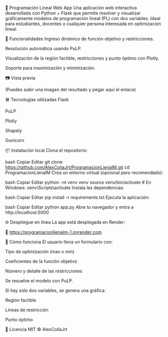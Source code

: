 🧮 Programación Lineal Web App
Una aplicación web interactiva desarrollada con Python + Flask que permite resolver y visualizar gráficamente modelos de programación lineal (PL) con dos variables. Ideal para estudiantes, docentes o cualquier persona interesada en optimización lineal.

🚀 Funcionalidades
Ingreso dinámico de función objetivo y restricciones.

Resolución automática usando PuLP.

Visualización de la región factible, restricciones y punto óptimo con Plotly.

Soporte para maximización y minimización.

📷 Vista previa

(Puedes subir una imagen del resultado y pegar aquí el enlace)

🛠 Tecnologías utilizadas
Flask

PuLP

Plotly

Shapely

Gunicorn

📦 Instalación local
Clona el repositorio:

bash
Copiar
Editar
git clone https://github.com/AlexCoilaJrt/ProgramacionLienalM.git
cd ProgramacionLienalM
Crea un entorno virtual (opcional pero recomendado):

bash
Copiar
Editar
python -m venv venv
source venv/bin/activate  # En Windows: venv\Scripts\activate
Instala las dependencias:

bash
Copiar
Editar
pip install -r requirements.txt
Ejecuta la aplicación:

bash
Copiar
Editar
python app.py
Abre tu navegador y entra a http://localhost:5000

🌐 Despliegue en línea
La app está desplegada en Render:

🔗 https://programacionlienalm-1.onrender.com

🧠 Cómo funciona
El usuario llena un formulario con:

Tipo de optimización (max o min)

Coeficientes de la función objetivo

Número y detalle de las restricciones

Se resuelve el modelo con PuLP.

Si hay solo dos variables, se genera una gráfica:

Región factible

Líneas de restricción

Punto óptimo

📄 Licencia
MIT © AlexCoilaJrt
